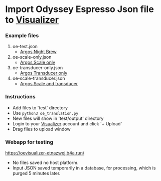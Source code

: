 # Import Odyssey Espresso Json file to [Visualizer](https://visualizer.coffee/)


### Example files
1. oe-test.json
    - [Argos Night Brew](https://visualizer.coffee/shots/43a23304-ced0-4603-8373-f95d34021086)
2. oe-scale-only.json
    - [Argos Scale only](https://visualizer.coffee/shots/f60016f5-4d97-4ab7-8db0-bff66aa03b07)
3. oe-transducer-only.json
    - [Argos Transducer only](https://visualizer.coffee/shots/387fe103-e561-43c2-aa0c-c178fab675b5)
4. oe-scale-transducer.json
    - [Argos Scale and transducer](https://visualizer.coffee/shots/16c0458d-1585-4210-9f72-6f2641621851)


### Instructions
- Add files to 'test' directory
- Use `python3 oe_translation.py`
- New files will show in 'test/output' directory
- Login to your [Visualizer](https://visualizer.coffee/shots) account and click '+ Upload'
- Drag files to upload window

### Webapp for testing
https://oevisualizer-etnazwej.b4a.run/
- No files saved no host platform.
- Input JSON saved temporarily in a database, for processing, which is purged 5 minutes later.